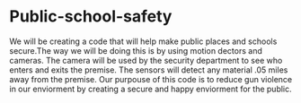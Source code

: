 # Public-school-safety
We will be creating a code that will help make public places and schools secure.The way we will be doing this is by using motion dectors and cameras. The camera will be used by the security department to see who enters and exits the premise. The sensors will detect any material .05 miles away from the premise. Our purpouse of this code is to reduce gun violence in our enviorment by creating a secure and happy enviorment for the public. 
